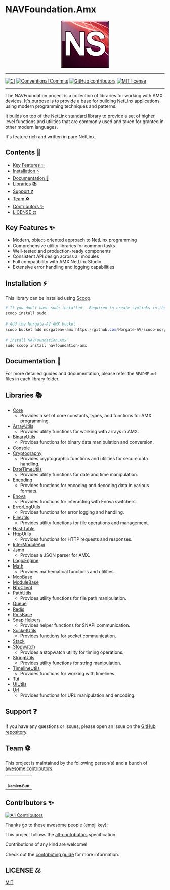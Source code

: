# NAVFoundation.Amx

<div align="center">
    <img src="./assets/img/AMX_NS_03.png" alt="" width="150" />
</div>

---

[![CI](https://github.com/Norgate-AV/NAVFoundation.Amx/actions/workflows/main.yml/badge.svg)](https://github.com/Norgate-AV/NAVFoundation.Amx/actions/workflows/main.yml)
[![Conventional Commits](https://img.shields.io/badge/Conventional%20Commits-1.0.0-%23FE5196?logo=conventionalcommits&logoColor=white)](https://conventionalcommits.org)
[![GitHub contributors](https://img.shields.io/github/contributors/Norgate-AV/NAVFoundation.Amx)](https://github.com/Norgate-AV/NAVFoundation.Amx/graphs/contributors)
[![MIT license](https://img.shields.io/badge/License-MIT-blue.svg)](LICENSE)

---

The NAVFoundation project is a collection of libraries for working with AMX devices. It's purpose is to provide a base for building NetLinx applications using modern programming techniques and patterns.

It builds on top of the NetLinx standard library to provide a set of higher level functions and utilities that are commonly used and taken for granted in other modern languages.

It's feature rich and written in pure NetLinx.

## Contents :book:

<!-- START doctoc generated TOC please keep comment here to allow auto update -->
<!-- DON'T EDIT THIS SECTION, INSTEAD RE-RUN doctoc TO UPDATE -->

- [Key Features :sparkles:](#key-features-sparkles)
- [Installation :zap:](#installation-zap)
- [Documentation :page_facing_up:](#documentation-page_facing_up)
- [Libraries :books:](#libraries-books)
- [Support :question:](#support-question)
- [Team :soccer:](#team-soccer)
- [Contributors :sparkles:](#contributors-sparkles)
- [LICENSE :balance_scale:](#license-balance_scale)

<!-- END doctoc generated TOC please keep comment here to allow auto update -->

## Key Features :sparkles:

- Modern, object-oriented approach to NetLinx programming
- Comprehensive utility libraries for common tasks
- Well-tested and production-ready components
- Consistent API design across all modules
- Full compatibility with AMX NetLinx Studio
- Extensive error handling and logging capabilities

## Installation :zap:

This library can be installed using [Scoop](https://scoop.sh/).

```powershell
# If you don't have sudo installed - Required to create symlinks in the AMX directory
scoop install sudo

# Add the Norgate-AV AMX bucket
scoop bucket add norgateav-amx https://github.com/Norgate-AV/scoop-norgateav-amx

# Install NAVFoundation.Amx
sudo scoop install navfoundation-amx
```

## Documentation :page_facing_up:

For more detailed guides and documentation, please refer the `README.md` files in each library folder.

## Libraries :books:

- [Core](./Core)
    - Provides a set of core constants, types, and functions for AMX programming.
- [ArrayUtils](./ArrayUtils)
    - Provides utility functions for working with arrays in AMX.
- [BinaryUtils](./BinaryUtils)
    - Provides functions for binary data manipulation and conversion.
- [Console](./Console)
- [Cryptography](./Cryptography)
    - Provides cryptographic functions and utilities for secure data handling.
- [DateTimeUtils](./DateTimeUtils)
    - Provides utility functions for date and time manipulation.
- [Encoding](./Encoding)
    - Provides functions for encoding and decoding data in various formats.
- [Enova](./Enova)
    - Provides functions for interacting with Enova switchers.
- [ErrorLogUtils](./ErrorLogUtils)
    - Provides functions for error logging and handling.
- [FileUtils](./FileUtils)
    - Provides utility functions for file operations and management.
- [HashTable](./HashTable)
- [HttpUtils](./HttpUtils)
    - Provides functions for HTTP requests and responses.
- [InterModuleApi](./InterModuleApi)
- [Jsmn](./Jsmn)
    - Provides a JSON parser for AMX.
- [LogicEngine](./LogicEngine)
- [Math](./Math)
    - Provides mathematical functions and utilities.
- [McpBase](./McpBase)
- [ModuleBase](./ModuleBase)
- [NtpClient](./NtpClient)
- [PathUtils](./PathUtils)
    - Provides utility functions for file path manipulation.
- [Queue](./Queue)
- [Redis](./Redis)
- [RmsBase](./RmsBase)
- [SnapiHelpers](./SnapiHelpers)
    - Provides helper functions for SNAPI communication.
- [SocketUtils](./SocketUtils)
    - Provides functions for socket communication.
- [Stack](./Stack)
- [Stopwatch](./Stopwatch)
    - Provides a stopwatch utility for timing operations.
- [StringUtils](./StringUtils)
    - Provides utility functions for string manipulation.
- [TimelineUtils](./TimelineUtils)
    - Provides functions for working with timelines.
- [Tui](./Tui)
- [UIUtils](./UIUtils)
- [Url](./Url)
    - Provides functions for URL manipulation and encoding.

## Support :question:

If you have any questions or issues, please open an issue on the [GitHub repository](https://github.com/Norgate-AV/NAVFoundation.Amx/issues).

## Team :soccer:

This project is maintained by the following person(s) and a bunch of [awesome contributors](https://github.com/Norgate-AV/NAVFoundation.Amx/graphs/contributors).

<table>
  <tr>
    <td align="center"><a href="https://github.com/damienbutt"><img src="https://avatars.githubusercontent.com/damienbutt?v=4?s=100" width="100px;" alt=""/><br /><sub><b>Damien Butt</b></sub></a><br /></td>
  </tr>
</table>

## Contributors :sparkles:

<!-- ALL-CONTRIBUTORS-BADGE:START - Do not remove or modify this section -->

[![All Contributors](https://img.shields.io/badge/all_contributors-1-orange.svg?style=flat-square)](#contributors-sparkles)

Thanks go to these awesome people ([emoji key](https://allcontributors.org/docs/en/emoji-key)):

<!-- ALL-CONTRIBUTORS-LIST:START - Do not remove or modify this section -->
<!-- prettier-ignore-start -->
<!-- markdownlint-disable -->

<!-- markdownlint-restore -->
<!-- prettier-ignore-end -->

<!-- ALL-CONTRIBUTORS-LIST:END -->

This project follows the [all-contributors](https://allcontributors.org) specification.

Contributions of any kind are welcome!

Check out the [contributing guide](CONTRIBUTING.md) for more information.

## LICENSE :balance_scale:

[MIT](LICENSE)
